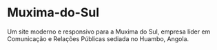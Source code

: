 # Muxima-do-Sul
Um site moderno e responsivo para a Muxima do Sul, empresa líder em Comunicação e Relações Públicas sediada no Huambo, Angola.
